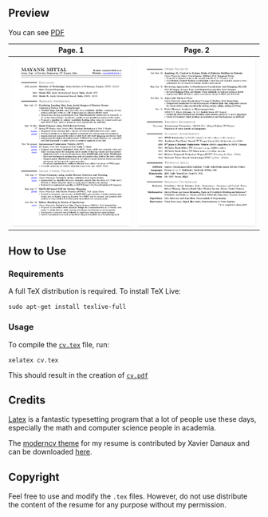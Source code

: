 ## Preview

You can see [PDF](cv.pdf)

| Page. 1 | Page. 2 |
|:---:|:---:|
| [![Résumé](img/cv_page1.png)](cv.pdf)  | [![Résumé](img/cv_page2.png)](cv.pdf) |

## How to Use

### Requirements

A full TeX distribution is required. To install TeX Live:
```
sudo apt-get install texlive-full
```

### Usage

To compile the  [`cv.tex`](cv.tex) file, run:
```
xelatex cv.tex
```

This should result in the creation of [`cv.pdf`](cv.pdf)

## Credits

[Latex](http://www.latex-project.org/) is a fantastic typesetting program that a lot of people use these days, especially the math and computer science people in academia.

The [moderncv theme](https://github.com/xdanaux/moderncv) for my resume is contributed by Xavier Danaux and can be downloaded [here](http://tug.ctan.org/tex-archive/macros/latex/contrib/moderncv/).

## Copyright

Feel free to use and modify the `.tex` files. However, do not use distribute the content of the resume for any purpose without my permission.
